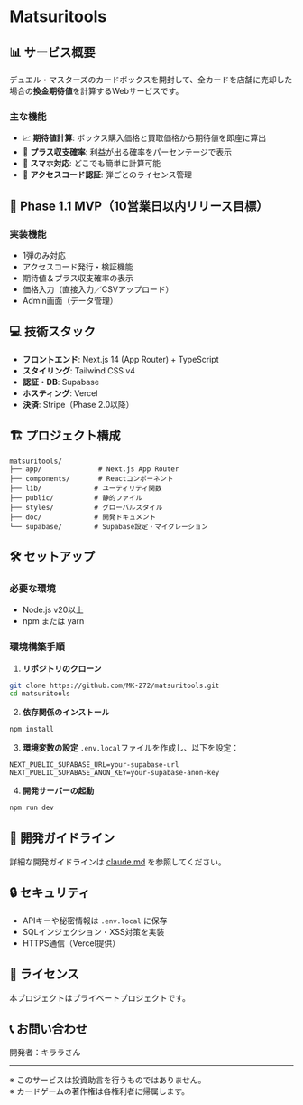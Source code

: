 # Matsuritools

## 📊 サービス概要

デュエル・マスターズのカードボックスを開封して、全カードを店舗に売却した場合の**換金期待値**を計算するWebサービスです。

### 主な機能
- 📈 **期待値計算**: ボックス購入価格と買取価格から期待値を即座に算出
- 🎯 **プラス収支確率**: 利益が出る確率をパーセンテージで表示
- 📱 **スマホ対応**: どこでも簡単に計算可能
- 🔐 **アクセスコード認証**: 弾ごとのライセンス管理

## 🚀 Phase 1.1 MVP（10営業日以内リリース目標）

### 実装機能
- 1弾のみ対応
- アクセスコード発行・検証機能
- 期待値＆プラス収支確率の表示
- 価格入力（直接入力／CSVアップロード）
- Admin画面（データ管理）

## 💻 技術スタック

- **フロントエンド**: Next.js 14 (App Router) + TypeScript
- **スタイリング**: Tailwind CSS v4
- **認証・DB**: Supabase
- **ホスティング**: Vercel
- **決済**: Stripe（Phase 2.0以降）

## 🏗️ プロジェクト構成

```
matsuritools/
├── app/              # Next.js App Router
├── components/       # Reactコンポーネント
├── lib/             # ユーティリティ関数
├── public/          # 静的ファイル
├── styles/          # グローバルスタイル
├── doc/             # 開発ドキュメント
└── supabase/        # Supabase設定・マイグレーション
```

## 🛠️ セットアップ

### 必要な環境
- Node.js v20以上
- npm または yarn

### 環境構築手順

1. **リポジトリのクローン**
```bash
git clone https://github.com/MK-272/matsuritools.git
cd matsuritools
```

2. **依存関係のインストール**
```bash
npm install
```

3. **環境変数の設定**
`.env.local`ファイルを作成し、以下を設定：
```
NEXT_PUBLIC_SUPABASE_URL=your-supabase-url
NEXT_PUBLIC_SUPABASE_ANON_KEY=your-supabase-anon-key
```

4. **開発サーバーの起動**
```bash
npm run dev
```

## 📝 開発ガイドライン

詳細な開発ガイドラインは [claude.md](./claude.md) を参照してください。

## 🔒 セキュリティ

- APIキーや秘密情報は `.env.local` に保存
- SQLインジェクション・XSS対策を実装
- HTTPS通信（Vercel提供）

## 📄 ライセンス

本プロジェクトはプライベートプロジェクトです。

## 📞 お問い合わせ

開発者：キララさん

---

※ このサービスは投資助言を行うものではありません。  
※ カードゲームの著作権は各権利者に帰属します。